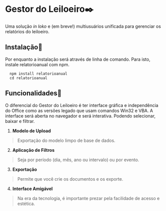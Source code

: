 # Gestor do Leiloeiro✒️

Uma solução _in loko_ e (em breve!) multiusuários unificada para gerenciar os relatórios do leiloeiro.

## Instalação💽

Por enquanto a instalação será através de linha de comando. Para isto, instale relatorioanual com npm.

```
  npm install relatorioanual
  cd relatorioanual
```

## Funcionalidades📖

O diferencial do Gestor do Leiloeiro é ter interface gráfica e independência do Office como as versões legado que usam comandos Win32 e VBA. A interface será aberta no navegador e será interativa. Podendo selecionar, baixar e filtrar.

  1. **Modelo de Upload**
  > Exportação do modelo limpo de base de dados.
 
  2. **Aplicação de Filtros**
  > Seja por período (dia, mês, ano ou intervalo) ou por evento. 
  
  3. **Exportação**
  > Permite que você crie os documentos e os exporte.

  4. **Interface Amigável**
  > Na era da tecnologia, é importante prezar pela facilidade de acesso e estética. 